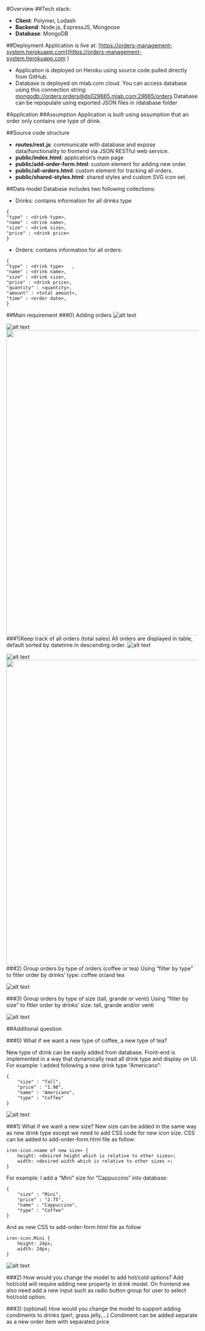 #Overview 
##Tech stack:
-  **Client**: Polymer, Lodash
-  **Backend**: Node.js, ExpressJS, Mongoose
-  **Database**: MongoDB

##Deployment
Application is live at: [https://orders-management-system.herokuapp.com](https://orders-management-system.herokuapp.com )
-  Application is deployed on Heroku using source code pulled directly from GitHub.
-  Database is deployed on mlab.com cloud. You can access database using this connection string: 
[mongodb://orders:orders@ds029665.mlab.com:29665/orders](mongodb://orders:orders@ds029665.mlab.com:29665/orders)
Database can be repopulate using exported JSON files in /database folder

#Application
##Assumption
Application is built using assumption that an order only contains one type of drink.

##Source code structure
-  **routes/rest.js**: communicate with database and expose data/functionality to frontend via JSON RESTful web service.
-  **public/index.html**: application’s main page 
-  **public/add-order-form.html**: custom element for adding new order.
-  **public/all-orders.html**: custom element for tracking all orders.
-  **public/shared-styles.html**: shared styles and custom SVG icon set.

##Data model
Database includes two following collections:
-  Drinks: contains information for all drinks type
```
{
"type" : <drink type>,
"name" : <drink name>,
"size" : <drink size>,
"price" : <drink price>
}
```
-  Orders: contains information for all orders:
```
{
"type" : <drink type>	,
"name" : <drink name>,
"size" : <drink size>,
"price" : <drink price>,
"quantity" : <quantity>,
"amount" : <total amount>,
"time" : <order date>,
}
```

##Main requirement
###0) Adding orders
![alt text](https://raw.githubusercontent.com/thangbn/order-management/master/screenshot/add_Order.png "Add new order on desktop")

![alt text](https://raw.githubusercontent.com/thangbn/order-management/master/screenshot/add_Order-M.png "Add new order on mobile")
<img src="https://raw.githubusercontent.com/thangbn/order-management/master/screenshot/add_Order-M.png" width="800">
###1)Keep track of all orders (total sales)
All orders are displayed in table, default sorted by datetime in descending order.
![alt text](https://raw.githubusercontent.com/thangbn/order-management/master/screenshot/All_Orders.png "All orders on desktop")

![alt text](https://raw.githubusercontent.com/thangbn/order-management/master/screenshot/AllOrders-M.png "All orders on mobile")
<img src="https://raw.githubusercontent.com/thangbn/order-management/master/screenshot/AllOrders-M.png" width="800">
###2) Group orders by type of orders (coffee or tea)
Using “filter by type” to fitler order by drinks’ type: coffee or/and tea

![alt text](https://raw.githubusercontent.com/thangbn/order-management/master/screenshot/All_Orders-GroupByType.png "Group orders by drink type")

###3) Group orders by type of size (tall, grande or venti)
Using “filter by size” to fitler order by drinks’ size: tall, grande and/or venti

![alt text](https://raw.githubusercontent.com/thangbn/order-management/master/screenshot/All_Orders-GroupBySize.png "Group orders by drink size")

##Additional question

###0)	What if we want a new type of coffee, a new type of tea?

New type of drink can be easily added from database. Front-end is implemented in a way that dynamically read all drink type and display on UI.
For example: I added following a new drink type “Americano”:
```
{
	"size" : "Tall",
	"price" : "1.98",
	"name" : "Americano",
	"type" : "Coffee"
}
```
![alt text](https://raw.githubusercontent.com/thangbn/order-management/master/screenshot/Add_New_Drink_Type.png "After add new drink type")

###1)	What if we want a new size?
New size can be added in the same way as new drink type except we need to add CSS code for new icon size. CSS can be added to add-order-form.html file as follow:
```
iron-icon.<name of new size> {
    height: <desired height which is relative to other sizes>;
    width: <desired width which is relative to other sizes >;
}
```
For example: I add a “Mini” size for “Cappuccino” into database:
```
{
	"size" : "Mini",
	"price" : "2.75",
	"name" : "Cappuccino",
	"type" : "Coffee"
}
```
And as new CSS to add-order-form.html file as follow
```
iron-icon.Mini {
    height: 24px;
    width: 24px;
}
```

![alt text](https://raw.githubusercontent.com/thangbn/order-management/master/screenshot/Add_New_Drink_Size.png "After add new drink size")

###2)	How would you change the model to add hot/cold options?
Add hot/cold will require adding new property in drink model. On frontend we also need add a new input such as radio button group for user to select hot/cold option. 

###3)	 (optional) How would you change the model to support adding condiments to drinks (perl, grass jelly,...)
Condiment can be added separate as a new order item with separated price


